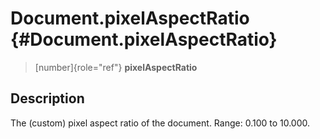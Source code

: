 Document.pixelAspectRatio {#Document.pixelAspectRatio}
=========================

> [number]{role="ref"} **pixelAspectRatio**

Description
-----------

The (custom) pixel aspect ratio of the document. Range: 0.100 to 10.000.
